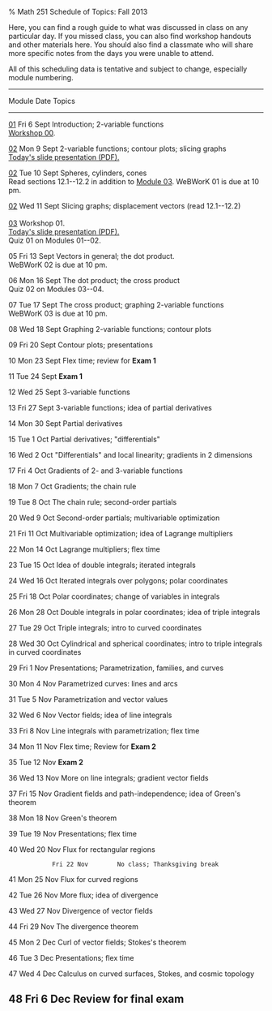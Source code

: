 % Math 251 Schedule of Topics: Fall 2013

Here, you can find a rough guide to what was discussed in class on any
particular day. If you missed class, you can also find workshop handouts
and other materials here. You should also find a classmate who will share
more specific notes from the days you were unable to attend.

All of this scheduling data is tentative and subject to change, especially
module numbering.

-------------------------------------------------------------------------------------
 Module            Date           Topics 
------------   --------------     ---------------------------------------------------
  [01][m01]     Fri 6 Sept        Introduction; 2-variable functions
                                  <br />
                                  [Workshop 00][w00].
                                                                   
  [02][m02]     Mon 9 Sept        2-variable functions; contour plots; slicing graphs
                                  <br />
                                  [Today's slide presentation (PDF).][d01]
       
  [02][m02]     Tue 10 Sept       Spheres, cylinders, cones <br />
                                  Read sections 12.1--12.2 in addition to [Module 03][m03].
                                  WeBWorK 01 is due at 10 pm.
                                  
  [02][m02]     Wed 11 Sept       Slicing graphs; displacement vectors (read 12.1--12.2) <br />  
  [03][m03]                       Workshop 01. <br />
                                  [Today's slide presentation (PDF).][d02]               
                                  Quiz 01 on Modules 01--02.            
 
  05            Fri 13 Sept       Vectors in general; the dot product.
                                  <br />
                                  WeBWorK 02 is due at 10 pm.
 
  06            Mon 16 Sept       The dot product; the cross product
                                  <br />
                                  Quiz 02 on Modules 03--04.
                                                                        
  07            Tue 17 Sept       The cross product; graphing 2-variable functions
                                  <br />
                                  WeBWorK 03 is due at 10 pm.
                                                                        
  08            Wed 18 Sept       Graphing 2-variable functions; contour plots
                                  
  09            Fri 20 Sept       Contour plots; presentations
                                                                        
  10            Mon 23 Sept       Flex time; review for **Exam 1**
                                  
  11            Tue 24 Sept       **Exam 1**
                                  
  12            Wed 25 Sept       3-variable functions
                                                                        
  13            Fri 27 Sept       3-variable functions; idea of partial derivatives
                                                                        
  14            Mon 30 Sept       Partial derivatives
                                                                                                               
  15            Tue 1 Oct         Partial derivatives; "differentials"
                                                                        
  16            Wed 2 Oct         "Differentials" and local linearity; gradients in 2 dimensions 
                                                                        
  17            Fri 4 Oct         Gradients of 2- and 3-variable functions
                                                                        
  18            Mon 7 Oct         Gradients; the chain rule
                                                                        
  19            Tue 8 Oct         The chain rule; second-order partials
                                                                        
  20            Wed 9 Oct         Second-order partials; multivariable optimization
                                                                        
  21            Fri 11 Oct        Multivariable optimization; idea of Lagrange multipliers
                                                                                                    
  22            Mon 14 Oct        Lagrange multipliers; flex time
                                                                        
  23            Tue 15 Oct        Idea of double integrals; iterated integrals
                                                                                                                      
  24            Wed 16 Oct        Iterated integrals over polygons; polar coordinates
                                                                        
  25            Fri 18 Oct        Polar coordinates; change of variables in integrals
                                                                                                   
  26            Mon 28 Oct        Double integrals in polar coordinates; idea of triple integrals
                                                                                   
  27            Tue 29 Oct        Triple integrals; intro to curved coordinates
                                                                        
  28            Wed 30 Oct        Cylindrical and spherical coordinates; intro to triple integrals in curved coordinates 
                                                                        
  29            Fri 1 Nov         Presentations; Parametrization, families, and curves
                                  
  30            Mon 4 Nov         Parametrized curves: lines and arcs
                                  
  31            Tue 5 Nov         Parametrization and vector values
                                                                        
  32            Wed 6 Nov         Vector fields; idea of line integrals
                                                                                                              
  33            Fri 8 Nov         Line integrals with parametrization; flex time
                                                                        
  34            Mon 11 Nov        Flex time; Review for **Exam 2**
                                  
  35            Tue 12 Nov        **Exam 2**
                                  
  36            Wed 13 Nov        More on line integrals; gradient vector fields
                                                                        
  37            Fri 15 Nov        Gradient fields and path-independence; idea of Green's theorem
                                                                        
  38            Mon 18 Nov        Green's theorem
                                                                        
  39            Tue 19 Nov        Presentations; flex time 
                                                                                                              
  40            Wed 20 Nov        Flux for rectangular regions
                                                                        
                Fri 22 Nov        No class; Thanksgiving break
                                                                        
  41            Mon 25 Nov        Flux for curved regions
                                                                        
  42            Tue 26 Nov        More flux; idea of divergence
                                                                        
  43            Wed 27 Nov        Divergence of vector fields
                                                                        
  44            Fri 29 Nov        The divergence theorem
                                                                        
  45            Mon 2 Dec         Curl of vector fields; Stokes's theorem
                                                                        
  46            Tue 3 Dec         Presentations; flex time
                                                                                                              
  47            Wed 4 Dec         Calculus on curved surfaces, Stokes, and cosmic topology
                                                                        
  48            Fri 6 Dec         Review for final exam
-------------------------------------------------------------------------------------

[m01]: modules/01/Module.html
[m02]: modules/02/Module.html
[m03]: modules/03/Module.html

[w00]: workshops/00/Workshop.pdf

[d01]: decks/01/Deck.pdf
[d02]: decks/02/Deck.pdf